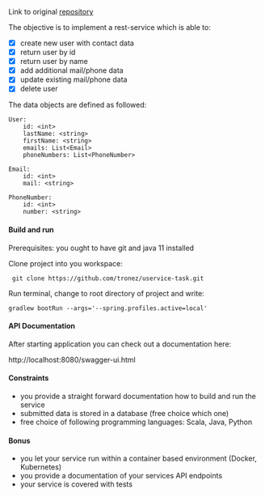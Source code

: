 Link to original [repository](https://github.com/perseusEngineering/candidate-coding-challenges/tree/master/backend-challenges/user-service)

The objective is to implement a rest-service which is able to:

* [x] create new user with contact data
* [x] return user by id
* [x] return user by name
* [x] add additional mail/phone data
* [x] update existing mail/phone data
* [x] delete user

The data objects are defined as followed:
```
User:
    id: <int>
    lastName: <string>
    firstName: <string>
    emails: List<Email>
    phoneNumbers: List<PhoneNumber>

Email:
    id: <int>
    mail: <string>
    
PhoneNumber:
    id: <int>
    number: <string>
```

#### Build and run
Prerequisites: you ought to have git and java 11 installed

Clone project into you workspace:

 ``` git clone https://github.com/tronez/uservice-task.git```

Run terminal, change to root directory of project and write:
 
 ```gradlew bootRun --args='--spring.profiles.active=local'```
 

#### API Documentation

After starting application you can check out a documentation here: 

http://localhost:8080/swagger-ui.html

#### Constraints
* you provide a straight forward documentation how to build and run the service
* submitted data is stored in a database (free choice which one)
* free choice of following programming languages: Scala, Java, Python

#### Bonus
* you let your service run within a container based environment (Docker, Kubernetes)
* you provide a documentation of your services API endpoints
* your service is covered with tests
